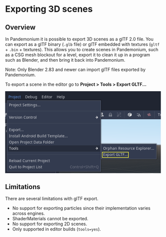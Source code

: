 
# Exporting 3D scenes

## Overview

In Pandemonium it is possible to export 3D scenes as a glTF 2.0 file. You can
export as a glTF binary (`.glb` file) or glTF embedded with textures
(`gltf` + `.bin` + textures). This allows you to create scenes in Pandemonium,
such as a CSG mesh blockout for a level, export it to clean it up in a
program such as Blender, and then bring it back into Pandemonium.

Note: Only Blender 2.83 and newer can import glTF files exported by Pandemonium.

To export a scene in the editor go to **Project &gt; Tools &gt; Export GLTF...**

![](img/gltf_pandemonium_export.png)

## Limitations

There are several limitations with glTF export.

* No support for exporting particles since their implementation varies across engines.
* ShaderMaterials cannot be exported.
* No support for exporting 2D scenes.
* Only supported in editor builds (`tools=yes`).

